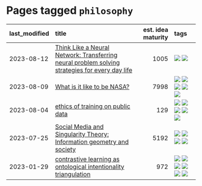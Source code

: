 # Pages tagged `philosophy`

|last_modified|title|est. idea maturity|tags
|:---|:---|---:|:---|
|2023-08-12|[Think Like a Neural Network: Transferring neural problem solving strategies for every day life](../think_like_an_ann.md)|1005|[![](https://img.shields.io/badge/tag-philosophy-683f3)](../tags/philosophy.md) [![](https://img.shields.io/badge/tag-publication-48fb29)](../tags/publication.md)|
|2023-08-09|[What is it like to be NASA?](../what_is_it_like_to_be_nasa.md)|7998|[![](https://img.shields.io/badge/tag-disunity_of_identity-e54ba1)](../tags/disunity_of_identity.md) [![](https://img.shields.io/badge/tag-organization_as_entity-426a5f)](../tags/organization_as_entity.md) [![](https://img.shields.io/badge/tag-philosophy-683f3)](../tags/philosophy.md) [![](https://img.shields.io/badge/tag-society_of_mind-e3b2c7)](../tags/society_of_mind.md) [![](https://img.shields.io/badge/tag-theory_of_mind-dafbc7)](../tags/theory_of_mind.md)|
|2023-08-04|[ethics of training on public data](../ethics_of_public_data.md)|129|[![](https://img.shields.io/badge/tag-ai_ethics-b25b5)](../tags/ai_ethics.md) [![](https://img.shields.io/badge/tag-ethics-76bb24)](../tags/ethics.md) [![](https://img.shields.io/badge/tag-fair_use-496a1)](../tags/fair_use.md) [![](https://img.shields.io/badge/tag-philosophy-683f3)](../tags/philosophy.md) [![](https://img.shields.io/badge/tag-remix_culture-96bcc)](../tags/remix_culture.md)|
|2023-07-25|[Social Media and Singularity Theory: Information geometry and society](../social_singularities.md)|5192|[![](https://img.shields.io/badge/tag-alignment-e839f4)](../tags/alignment.md) [![](https://img.shields.io/badge/tag-information_geometry-161a53)](../tags/information_geometry.md) [![](https://img.shields.io/badge/tag-philosophy-683f3)](../tags/philosophy.md) [![](https://img.shields.io/badge/tag-publication-48fb29)](../tags/publication.md)|
|2023-01-29|[contrastive learning as ontological intentionality triangulation](../contrastive_learning_as_ontological_intentionality_triangulation.md)|972|[![](https://img.shields.io/badge/tag-meta-a68128)](../tags/meta.md) [![](https://img.shields.io/badge/tag-philosophy-683f3)](../tags/philosophy.md) [![](https://img.shields.io/badge/tag-semiotics-606780)](../tags/semiotics.md) [![](https://img.shields.io/badge/tag-synesthesia-9a9fc4)](../tags/synesthesia.md) [![](https://img.shields.io/badge/tag-theory-82f6b0)](../tags/theory.md) [![](https://img.shields.io/badge/tag-wip-c4fb38)](../tags/wip.md)|